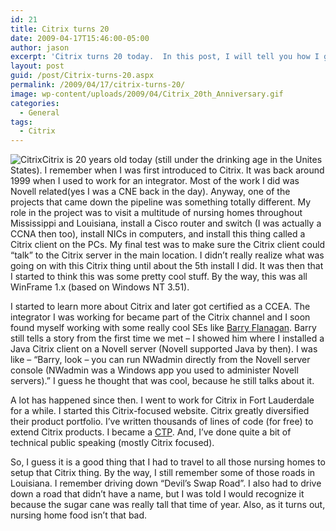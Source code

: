 ```yaml
---
id: 21
title: Citrix turns 20
date: 2009-04-17T15:46:00-05:00
author: jason
excerpt: 'Citrix turns 20 today.  In this post, I will tell you how I got introduced to Citrix several years ago.'
layout: post
guid: /post/Citrix-turns-20.aspx
permalink: /2009/04/17/citrix-turns-20/
image: wp-content/uploads/2009/04/Citrix_20th_Anniversary.gif
categories:
  - General
tags:
  - Citrix
---
```

<img style="float: left;" src="http://www.jasonconger.com/images/articleImages/Citrix_20th_Anniversary.gif" alt="Citrix" /> Citrix is 20 years old today (still under the drinking age in the Unites States). I remember when I was first introduced to Citrix. It was back around 1999 when I used to work for an integrator. Most of the work I did was Novell related(yes I was a CNE back in the day). Anyway, one of the projects that came down the pipeline was something totally different. My role in the project was to visit a multitude of nursing homes throughout Mississippi and Louisiana, install a Cisco router and switch (I was actually a CCNA then too), install NICs in computers, and install this thing called a Citrix client on the PCs. My final test was to make sure the Citrix client could “talk” to the Citrix server in the main location. I didn’t really realize what was going on with this Citrix thing until about the 5th install I did. It was then that I started to think this was some pretty cool stuff. By the way, this was all WinFrame 1.x (based on Windows NT 3.51).

I started to learn more about Citrix and later got certified as a CCEA. The integrator I was working for became part of the Citrix channel and I soon found myself working with some really cool SEs like <a href="http://community.citrix.com/blogs/citrite/barryf">Barry Flanagan</a>. Barry still tells a story from the first time we met – I showed him where I installed a Java Citrix client on a Novell server (Novell supported Java by then). I was like – “Barry, look – you can run NWadmin directly from the Novell server console (NWadmin was a Windows app you used to administer Novell servers).” I guess he thought that was cool, because he still talks about it.

A lot has happened since then. I went to work for Citrix in Fort Lauderdale for a while. I started this Citrix-focused website. Citrix greatly diversified their product portfolio. I’ve written thousands of lines of code (for free) to extend Citrix products. I became a <a href="http://community.citrix.com/display/cdn/Citrix+Technology+Professionals">CTP</a>. And, I’ve done quite a bit of technical public speaking (mostly Citrix focused).

So, I guess it is a good thing that I had to travel to all those nursing homes to setup that Citrix thing. By the way, I still remember some of those roads in Louisiana. I remember driving down “Devil’s Swap Road”. I also had to drive down a road that didn’t have a name, but I was told I would recognize it because the sugar cane was really tall that time of year. Also, as it turns out, nursing home food isn’t that bad.